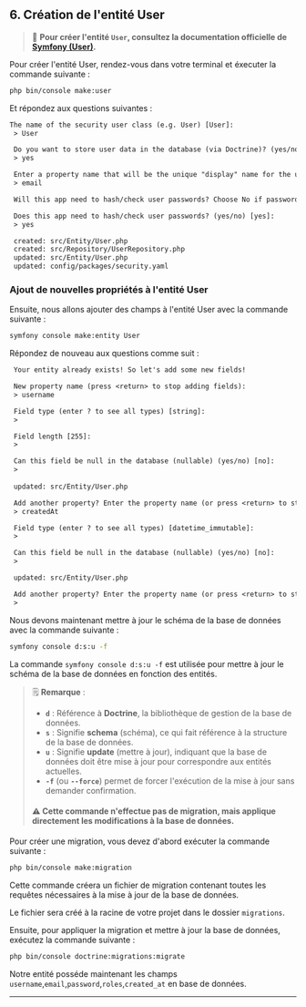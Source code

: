 ## 6. Création de l'entité User

> 📌 **Pour créer l'entité `User`, consultez la documentation officielle de [Symfony (User)](https://symfony.com/doc/current/security.html#the-user).**

Pour créer l'entité User, rendez-vous dans votre terminal et éxecuter la commande suivante :
````bash
php bin/console make:user
````
Et répondez aux questions suivantes :

```txt
The name of the security user class (e.g. User) [User]:
 > User

 Do you want to store user data in the database (via Doctrine)? (yes/no) [yes]:
 > yes

 Enter a property name that will be the unique "display" name for the user (e.g. email, username, uuid) [email]:
 > email

 Will this app need to hash/check user passwords? Choose No if passwords are not needed or will be checked/hashed by some other system (e.g. a single sign-on server).

 Does this app need to hash/check user passwords? (yes/no) [yes]:
 > yes

 created: src/Entity/User.php
 created: src/Repository/UserRepository.php
 updated: src/Entity/User.php
 updated: config/packages/security.yaml
```

### Ajout de nouvelles propriétés à l'entité User

Ensuite, nous allons ajouter des champs à l'entité User avec la commande suivante :

```bash
symfony console make:entity User 
```

Répondez de nouveau aux questions comme suit :

````txt
 Your entity already exists! So let's add some new fields!

 New property name (press <return> to stop adding fields):
 > username

 Field type (enter ? to see all types) [string]:
 >

 Field length [255]:
 >

 Can this field be null in the database (nullable) (yes/no) [no]:
 >
 
 updated: src/Entity/User.php

 Add another property? Enter the property name (or press <return> to stop adding fields):
 > createdAt

 Field type (enter ? to see all types) [datetime_immutable]:
 >

 Can this field be null in the database (nullable) (yes/no) [no]:
 >

 updated: src/Entity/User.php

 Add another property? Enter the property name (or press <return> to stop adding fields):
 >
````

Nous devons maintenant mettre à jour le schéma de la base de données avec la commande suivante :

```bash
symfony console d:s:u -f
```

La commande `symfony console d:s:u -f` est utilisée pour mettre à jour le schéma de la base de données en fonction des entités.

> 🗒️ **Remarque** :
> - **`d`** : Référence à **Doctrine**, la bibliothèque de gestion de la base de données.
> - **`s`** : Signifie **schema** (schéma), ce qui fait référence à la structure de la base de données.
> - **`u`** : Signifie **update** (mettre à jour), indiquant que la base de données doit être mise à jour pour correspondre aux entités actuelles.
> - **`-f`** (ou **`--force`**) permet de forcer l'exécution de la mise à jour sans demander confirmation.
> #### ⚠️ Cette commande n'effectue pas de migration, mais applique directement les modifications à la base de données.

Pour créer une migration, vous devez d'abord exécuter la commande suivante :
```bash
php bin/console make:migration
```
Cette commande créera un fichier de migration contenant toutes les requêtes nécessaires à la mise à jour de la base de données.

Le fichier sera créé à la racine de votre projet dans le dossier `migrations`.

Ensuite, pour appliquer la migration et mettre à jour la base de données, exécutez la commande suivante :

```bash
php bin/console doctrine:migrations:migrate
```

Notre entité posséde maintenant les champs `username`,`email`,`password`,`roles`,`created_at` en base de données.


---